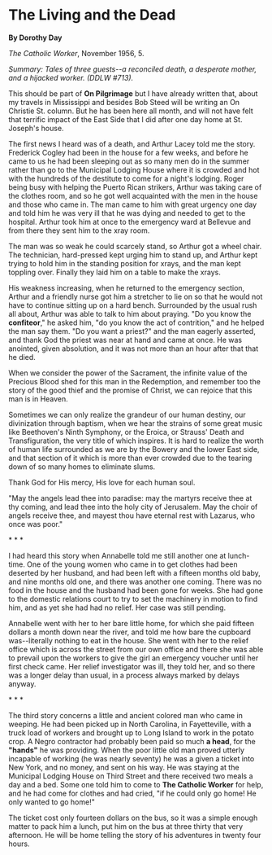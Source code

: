 The Living and the Dead
=======================

**By Dorothy Day**

*The Catholic Worker*, November 1956, 5.

*Summary: Tales of three guests--a reconciled death, a desperate mother,
and a hijacked worker. (DDLW \#713).*

This should be part of **On Pilgrimage** but I have already written
that, about my travels in Mississippi and besides Bob Steed will be
writing an On Christie St. column. But he has been here all month, and
will not have felt that terrific impact of the East Side that I did
after one day home at St. Joseph's house.

The first news I heard was of a death, and Arthur Lacey told me the
story. Frederick Cogley had been in the house for a few weeks, and
before he came to us he had been sleeping out as so many men do in the
summer rather than go to the Municipal Lodging House where it is crowded
and hot with the hundreds of the destitute to come for a night's
lodging. Roger being busy with helping the Puerto Rican strikers, Arthur
was taking care of the clothes room, and so he got well acquainted with
the men in the house and those who came in. The man came to him with
great urgency one day and told him he was very ill that he was dying and
needed to get to the hospital. Arthur took him at once to the emergency
ward at Bellevue and from there they sent him to the xray room.

The man was so weak he could scarcely stand, so Arthur got a wheel
chair. The technician, hard-pressed kept urging him to stand up, and
Arthur kept trying to hold him in the standing position for xrays, and
the man kept toppling over. Finally they laid him on a table to make the
xrays.

His weakness increasing, when he returned to the emergency section,
Arthur and a friendly nurse got him a stretcher to lie on so that he
would not have to continue sitting up on a hard bench. Surrounded by the
usual rush all about, Arthur was able to talk to him about praying. "Do
you know the **confiteor**," he asked him, "do you know the act of
contrition," and he helped the man say them. "Do you want a priest?" and
the man eagerly asserted, and thank God the priest was near at hand and
came at once. He was anointed, given absolution, and it was not more
than an hour after that that he died.

When we consider the power of the Sacrament, the infinite value of the
Precious Blood shed for this man in the Redemption, and remember too the
story of the good thief and the promise of Christ, we can rejoice that
this man is in Heaven.

Sometimes we can only realize the grandeur of our human destiny, our
divinization through baptism, when we hear the strains of some great
music like Beethoven's Ninth Symphony, or the Eroica, or Strauss' Death
and Transfiguration, the very title of which inspires. It is hard to
realize the worth of human life surrounded as we are by the Bowery and
the lower East side, and that section of it which is more than ever
crowded due to the tearing down of so many homes to eliminate slums.

Thank God for His mercy, His love for each human soul.

"May the angels lead thee into paradise: may the martyrs receive thee at
thy coming, and lead thee into the holy city of Jerusalem. May the choir
of angels receive thee, and mayest thou have eternal rest with Lazarus,
who once was poor."

\* \* \*

I had heard this story when Annabelle told me still another one at
lunch-time. One of the young women who came in to get clothes had been
deserted by her husband, and had been left with a fifteen months old
baby, and nine months old one, and there was another one coming. There
was no food in the house and the husband had been gone for weeks. She
had gone to the domestic relations court to try to set the machinery in
motion to find him, and as yet she had had no relief. Her case was still
pending.

Annabelle went with her to her bare little home, for which she paid
fifteen dollars a month down near the river, and told me how bare the
cupboard was--literally nothing to eat in the house. She went with her
to the relief office which is across the street from our own office and
there she was able to prevail upon the workers to give the girl an
emergency voucher until her first check came. Her relief investigator
was ill, they told her, and so there was a longer delay than usual, in a
process always marked by delays anyway.

\* \* \*

The third story concerns a little and ancient colored man who came in
weeping. He had been picked up in North Carolina, in Fayetteville, with
a truck load of workers and brought up to Long Island to work in the
potato crop. A Negro contractor had probably been paid so much **a
head**, for the **"hands"** he was providing. When the poor little old
man proved utterly incapable of working (he was nearly seventy) he was a
given a ticket into New York, and no money, and sent on his way. He was
staying at the Municipal Lodging House on Third Street and there
received two meals a day and a bed. Some one told him to come to **The
Catholic Worker** for help, and he had come for clothes and had cried,
"if he could only go home! He only wanted to go home!"

The ticket cost only fourteen dollars on the bus, so it was a simple
enough matter to pack him a lunch, put him on the bus at three thirty
that very afternoon. He will be home telling the story of his adventures
in twenty four hours.
